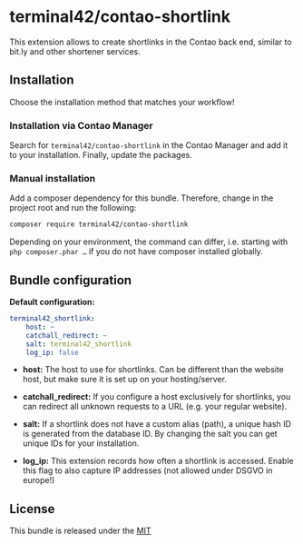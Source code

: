 
# terminal42/contao-shortlink

This extension allows to create shortlinks in the Contao back end,
similar to bit.ly and other shortener services.

## Installation

Choose the installation method that matches your workflow!

### Installation via Contao Manager

Search for `terminal42/contao-shortlink` in the Contao Manager and add it to your installation. Finally, update the
packages.

### Manual installation

Add a composer dependency for this bundle. Therefore, change in the project root and run the following:

```bash
composer require terminal42/contao-shortlink
```

Depending on your environment, the command can differ, i.e. starting with `php composer.phar …` if you do not have
composer installed globally.


## Bundle configuration

**Default configuration:**
```yaml
terminal42_shortlink:
    host: ~
    catchall_redirect: ~
    salt: terminal42_shortlink
    log_ip: false
```

- **host:** The host to use for shortlinks. Can be different than the website host,
    but make sure it is set up on your hosting/server.

- **catchall_redirect:** If you configure a host exclusively for shortlinks, you can
    redirect all unknown requests to a URL (e.g. your regular website). 

- **salt:** If a shortlink does not have a custom alias (path), a unique hash ID is
    generated from the database ID. By changing the salt you can get unique IDs for your
    installation.

- **log_ip:** This extension records how often a shortlink is accessed. Enable this
    flag to also capture IP addresses (not allowed under DSGVO in europe!)


## License

This bundle is released under the [MIT](LICENSE)
